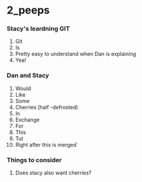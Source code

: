# 2_peeps

### Stacy's leardning GIT
1. Git
2. Is
3. Pretty easy to understand when Dan is explaining
4. Yea!

### Dan and Stacy
1. Would
2. Like
3. Some
4. Cherries (half -defrosted)
5. In
6. Exchange
7. For
8. This
9. Tut
10. Right after this is merged`

### Things to consider
1. Does stacy also want cherries?

